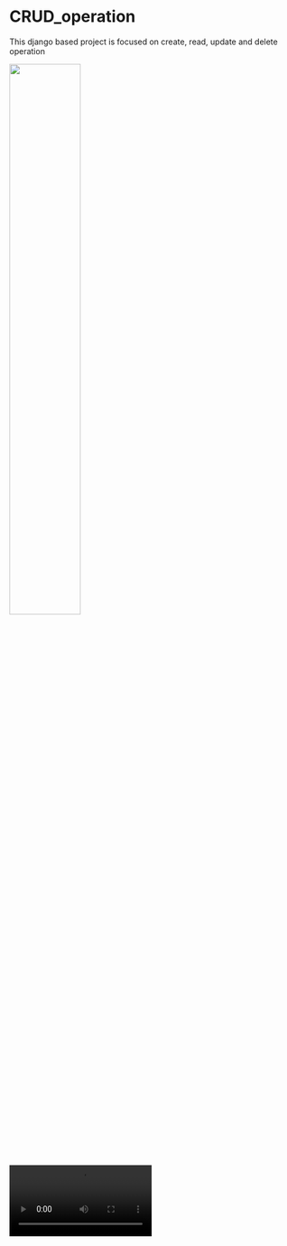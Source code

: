 # CRUD_operation
This django based project is focused on create, read, update and delete operation

<img src="https://i.imgur.com/CeeRUTJ.jpg" width=50%>
<video width=50%><source src="pexels-gabby-k-5839050.mp4" type="video/mp4"></video>
